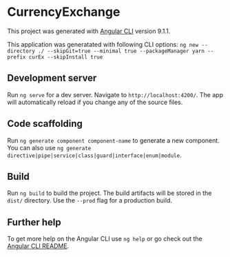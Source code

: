 # CurrencyExchange

This project was generated with [Angular CLI](https://github.com/angular/angular-cli) version 9.1.1.

This application was generatated with following CLI options:
``ng new --directory ./ --skipGit=true --minimal true --packageManager yarn --prefix curEx --skipInstall true``


## Development server

Run `ng serve` for a dev server. Navigate to `http://localhost:4200/`. The app will automatically reload if you change any of the source files.

## Code scaffolding

Run `ng generate component component-name` to generate a new component. You can also use `ng generate directive|pipe|service|class|guard|interface|enum|module`.

## Build

Run `ng build` to build the project. The build artifacts will be stored in the `dist/` directory. Use the `--prod` flag for a production build.

## Further help

To get more help on the Angular CLI use `ng help` or go check out the [Angular CLI README](https://github.com/angular/angular-cli/blob/master/README.md).
